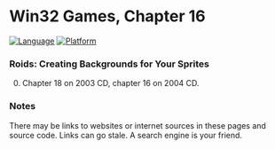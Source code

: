 # Win32 Games, Chapter 16
[![Language](https://img.shields.io/badge/Language%20-C++-blue.svg)](https://github.com/GeorgePimpleton/Win32-games/)
[![Platform](https://img.shields.io/badge/Platform%20-Win32-blue.svg)](https://github.com/GeorgePimpleton/Win32-games/)

### Roids: Creating Backgrounds for Your Sprites
0. Chapter 18 on 2003 CD, chapter 16 on 2004 CD.
   
### Notes
There may be links to websites or internet sources in these pages and source code. Links can go stale. A search engine is your friend.
